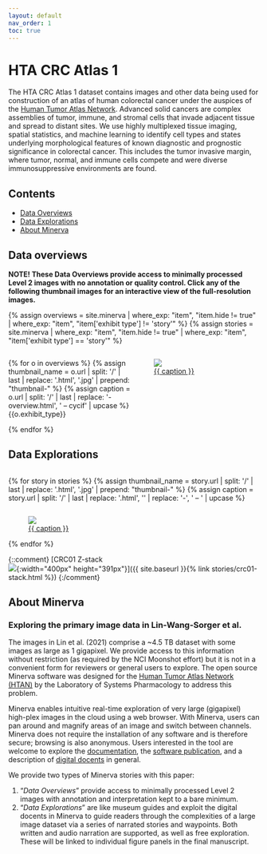 ```yaml
---
layout: default
nav_order: 1
toc: true
---
```


# HTA CRC Atlas 1

The HTA CRC Atlas 1 dataset contains images and other data being used for
construction of an atlas of human colorectal cancer under the auspices of the
[Human Tumor Atlas Network](https://humantumoratlas.org/). Advanced solid
cancers are complex assemblies of tumor, immune, and stromal cells that invade
adjacent tissue and spread to distant sites. We use highly multiplexed tissue
imaging, spatial statistics, and machine learning to identify cell types and
states underlying morphological features of known diagnostic and prognostic
significance in colorectal cancer. This includes the tumor invasive margin,
where tumor, normal, and immune cells compete and were diverse immunosuppressive
environments are found.

## Contents
* [Data Overviews](#data-overviews)
* [Data Explorations](#data-explorations)
* [About Minerva](#about-minerva)


## Data overviews

**NOTE! These Data Overviews provide access to minimally processed
Level 2 images with no annotation or quality control. Click any of the
following thumbnail images for an interactive view of the
full-resolution images.**

{% 
    assign overviews = site.minerva 
    | where_exp: "item", "item.hide != true"
    | where_exp: "item", "item['exhibit type'] != 'story'"
%}
{% 
    assign stories = site.minerva 
    | where_exp: "item", "item.hide != true"
    | where_exp: "item", "item['exhibit type'] == 'story'"
%}

<div style="display: grid; grid-template-columns: repeat(auto-fit, minmax(250px, 1fr));">

{% for o in overviews %}
{% assign thumbnail_name = o.url 
    | split: '/' 
    | last
    | replace: '.html', '.jpg'
    | prepend: "thumbnail-"
%}
{% assign caption = 
    o.url 
    | split: '/' 
    | last
    | replace: '-overview.html', ' – cycif'
    | upcase
%}
{{o.exhibit_type}}
<figure class="figure-story">
    <a href="{{ o.url }}">
        <img src="{{ site.baseurl }}/images/{{ thumbnail_name }}">
        <figcaption>{{ caption }}</figcaption>
    </a>
</figure>
{% endfor %}

</div>

## Data Explorations

<div style="display: grid; grid-template-columns: repeat(auto-fit, minmax(350px, 1fr));">

{% for story in stories %}
{% assign thumbnail_name = story.url 
    | split: '/' 
    | last
    | replace: '.html', '.jpg'
    | prepend: "thumbnail-"
%}
{% assign caption = 
    story.url 
    | split: '/' 
    | last
    | replace: '.html', ''
    | replace: '-', ' – '
    | upcase
%}
<figure class="figure-story">
    <a href="{{ story.url }}">
        <img src="{{ site.baseurl }}/images/{{ thumbnail_name }}">
        <figcaption>{{ caption }}</figcaption>
    </a>
</figure>
{% endfor %}

</div>


{::comment}
[CRC01 Z-stack <br> ![](images/thumbnail-crc01-stack.jpg){:width="400px" height="391px"}]({{ site.baseurl }}{% link stories/crc01-stack.html %})
{:/comment}

## About Minerva
### Exploring the primary image data in Lin-Wang-Sorger et al.

The images in Lin et al. (2021) comprise a ~4.5 TB dataset with some images as
large as 1 gigapixel.  We provide access to this information without restriction
(as required by the NCI Moonshot effort) but it is not in a convenient form for
reviewers or general users to explore. The open source Minerva software was
designed for the [Human Tumor Atlas Network
(HTAN)](https://humantumoratlas.org/) by the Laboratory of Systems Pharmacology
to address this problem.

Minerva enables intuitive real-time exploration of very large (gigapixel)
high-plex images in the cloud using a web browser. With Minerva, users can pan
around and magnify areas of an image and switch between channels. Minerva does
not require the installation of any software and is therefore secure; browsing
is also anonymous. Users interested in the tool are welcome to explore the
[documentation](https://github.com/labsyspharm/minerva-story/wiki), the
[software publication](https://joss.theoj.org/papers/10.21105/joss.02579), and a
description of [digital
docents](https://www.biorxiv.org/content/10.1101/2020.03.27.001834v2) in
general.

We provide two types of Minerva stories with this paper:

1. “*Data Overviews*” provide access to minimally processed Level 2 images with
   annotation and interpretation kept to a bare minimum.
2. “*Data Explorations*” are like museum guides and exploit the digital docents
   in Minerva to guide readers through the complexities of a large image dataset
   via a series of narrated stories and waypoints. Both written and audio
   narration are supported, as well as free exploration. These will be linked to
   individual figure panels in the final manuscript.
